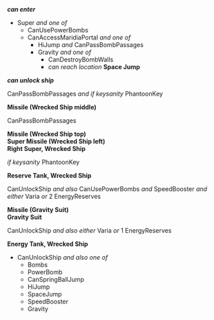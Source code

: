﻿***can enter***

- Super *and one of*
  - CanUsePowerBombs
  - CanAccessMaridiaPortal *and one of*
    - HiJump *and* CanPassBombPassages
    - Gravity *and one of*
      - CanDestroyBombWalls
      - *can reach location* **Space Jump**

***can unlock ship***

CanPassBombPassages *and if keysanity* PhantoonKey

**Missile (Wrecked Ship middle)**

CanPassBombPassages

**Missile (Wrecked Ship top)**  
**Super Missile (Wrecked Ship left)**  
**Right Super, Wrecked Ship**

*if keysanity* PhantoonKey

**Reserve Tank, Wrecked Ship**

CanUnlockShip *and also* CanUsePowerBombs *and* SpeedBooster *and either* Varia *or* 2 EnergyReserves

**Missile (Gravity Suit)**  
**Gravity Suit**

CanUnlockShip *and also either* Varia *or* 1 EnergyReserves

**Energy Tank, Wrecked Ship**

- CanUnlockShip *and also one of*
  - Bombs
  - PowerBomb
  - CanSpringBallJump
  - HiJump
  - SpaceJump
  - SpeedBooster
  - Gravity
